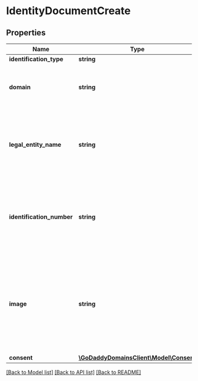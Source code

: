 # IdentityDocumentCreate

## Properties
Name | Type | Description | Notes
------------ | ------------- | ------------- | -------------
**identification_type** | **string** |  | 
**domain** | **string** | Domain for which Real Name Validation must be completed | 
**legal_entity_name** | **string** | Individual or business name written on the document. Must match image exactly | 
**identification_number** | **string** | Individual or business identification number written on the document. Must match image exactly | 
**image** | **string** | The base64 encoded string of the document image. The document image must be in JPEG format with a file size between 4KB and 2MB | 
**consent** | [**\GoDaddyDomainsClient\Model\Consent**](Consent.md) |  | 

[[Back to Model list]](../../README.md#documentation-for-models) [[Back to API list]](../../README.md#documentation-for-api-endpoints) [[Back to README]](../../README.md)


